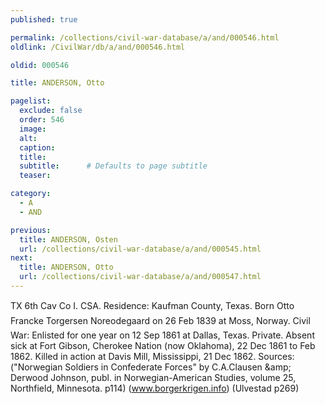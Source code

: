```yaml
---
published: true

permalink: /collections/civil-war-database/a/and/000546.html
oldlink: /CivilWar/db/a/and/000546.html

oldid: 000546

title: ANDERSON, Otto

pagelist:
  exclude: false
  order: 546
  image: 
  alt:
  caption:
  title:
  subtitle:      # Defaults to page subtitle
  teaser:

category: 
  - A 
  - AND

previous:
  title: ANDERSON, Osten
  url: /collections/civil-war-database/a/and/000545.html  
next:
  title: ANDERSON, Otto
  url: /collections/civil-war-database/a/and/000547.html   
---
```

TX 6th Cav Co I. CSA. Residence: Kaufman County, Texas. Born &#147;Otto Francke Torgersen Noreodegaard&#148; on 26 Feb 1839 at Moss, Norway. Civil War: Enlisted for one year on 12 Sep 1861 at Dallas, Texas. Private. Absent sick at Fort Gibson, Cherokee Nation (now Oklahoma), 22 Dec 1861 to Feb 1862. Killed in action at Davis Mill, Mississippi, 21 Dec 1862. Sources: (&quot;Norwegian Soldiers in Confederate Forces&quot; by C.A.Clausen &amp;amp; Derwood Johnson, publ. in Norwegian-American Studies, volume 25, Northfield, Minnesota. p114) (www.borgerkrigen.info) (Ulvestad p269)